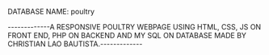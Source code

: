DATABASE NAME: poultry

-------------A RESPONSIVE POULTRY WEBPAGE USING HTML, CSS, JS ON FRONT END, PHP ON BACKEND AND MY SQL ON DATABASE MADE BY CHRISTIAN LAO BAUTISTA.-------------
